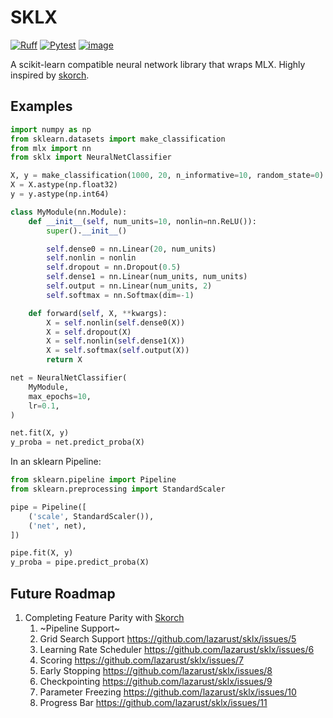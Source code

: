 # SKLX
[![Ruff](https://img.shields.io/endpoint?url=https://raw.githubusercontent.com/astral-sh/ruff/main/assets/badge/v2.json)](https://github.com/astral-sh/ruff)
[![Pytest](https://github.com/lazarust/sklx/actions/workflows/pytest.yml/badge.svg)](https://github.com/lazarust/sklx/actions/workflows/pytest.yml)
[![image](https://img.shields.io/pypi/v/sklx.svg)](https://pypi.org/project/sklx/)

A scikit-learn compatible neural network library that wraps MLX.
Highly inspired by [skorch](https://github.com/skorch-dev/skorch).

## Examples

```python
import numpy as np
from sklearn.datasets import make_classification
from mlx import nn
from sklx import NeuralNetClassifier

X, y = make_classification(1000, 20, n_informative=10, random_state=0)
X = X.astype(np.float32)
y = y.astype(np.int64)

class MyModule(nn.Module):
    def __init__(self, num_units=10, nonlin=nn.ReLU()):
        super().__init__()

        self.dense0 = nn.Linear(20, num_units)
        self.nonlin = nonlin
        self.dropout = nn.Dropout(0.5)
        self.dense1 = nn.Linear(num_units, num_units)
        self.output = nn.Linear(num_units, 2)
        self.softmax = nn.Softmax(dim=-1)

    def forward(self, X, **kwargs):
        X = self.nonlin(self.dense0(X))
        X = self.dropout(X)
        X = self.nonlin(self.dense1(X))
        X = self.softmax(self.output(X))
        return X

net = NeuralNetClassifier(
    MyModule,
    max_epochs=10,
    lr=0.1,
)

net.fit(X, y)
y_proba = net.predict_proba(X)
```

In an sklearn Pipeline:

```python
from sklearn.pipeline import Pipeline
from sklearn.preprocessing import StandardScaler

pipe = Pipeline([
    ('scale', StandardScaler()),
    ('net', net),
])

pipe.fit(X, y)
y_proba = pipe.predict_proba(X)
```

## Future Roadmap

1. Completing Feature Parity with [Skorch](https://github.com/skorch-dev/skorch)
   1. ~Pipeline Support~
   2. Grid Search Support https://github.com/lazarust/sklx/issues/5
   3. Learning Rate Scheduler https://github.com/lazarust/sklx/issues/6
   4. Scoring https://github.com/lazarust/sklx/issues/7
   5. Early Stopping https://github.com/lazarust/sklx/issues/8
   6. Checkpointing https://github.com/lazarust/sklx/issues/9
   7. Parameter Freezing https://github.com/lazarust/sklx/issues/10
   8. Progress Bar https://github.com/lazarust/sklx/issues/11

